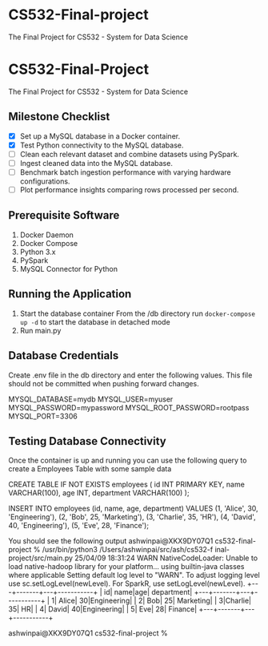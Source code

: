 # CS532-Final-project
The Final Project for CS532 - System for Data Science

# CS532-Final-Project
The Final Project for CS532 - System for Data Science

## Milestone Checklist
- [x] Set up a MySQL database in a Docker container.
- [x] Test Python connectivity to the MySQL database.
- [ ] Clean each relevant dataset and combine datasets using PySpark.
- [ ] Ingest cleaned data into the MySQL database.
- [ ] Benchmark batch ingestion performance with varying hardware configurations.
- [ ] Plot performance insights comparing rows processed per second.

## Prerequisite Software
1. Docker Daemon
2. Docker Compose
3. Python 3.x
4. PySpark
5. MySQL Connector for Python

## Running the Application
1. Start the database container
From the /db directory run `docker-compose up -d` to start the database in detached mode
2. Run main.py



## Database Credentials
Create .env file in the db directory and enter the following values. This file should not be committed when pushing forward changes.

MYSQL_DATABASE=mydb
MYSQL_USER=myuser
MYSQL_PASSWORD=mypassword
MYSQL_ROOT_PASSWORD=rootpass
MYSQL_PORT=3306

## Testing Database Connectivity
Once the container is up and running you can use the following query to create a Employees Table with some sample data

CREATE TABLE IF NOT EXISTS employees (
    id INT PRIMARY KEY,
    name VARCHAR(100),
    age INT,
    department VARCHAR(100)
);

INSERT INTO employees (id, name, age, department)
VALUES
(1, 'Alice', 30, 'Engineering'),
(2, 'Bob', 25, 'Marketing'),
(3, 'Charlie', 35, 'HR'),
(4, 'David', 40, 'Engineering'),
(5, 'Eve', 28, 'Finance');

You should see the following output
ashwinpai@XKX9DY07Q1 cs532-final-project % /usr/bin/python3 /Users/ashwinpai/src/ash/cs532-f
inal-project/src/main.py
25/04/09 18:31:24 WARN NativeCodeLoader: Unable to load native-hadoop library for your platform... using builtin-java classes where applicable
Setting default log level to "WARN".
To adjust logging level use sc.setLogLevel(newLevel). For SparkR, use setLogLevel(newLevel).
+---+-------+---+-----------+
| id|   name|age| department|
+---+-------+---+-----------+
|  1|  Alice| 30|Engineering|
|  2|    Bob| 25|  Marketing|
|  3|Charlie| 35|         HR|
|  4|  David| 40|Engineering|
|  5|    Eve| 28|    Finance|
+---+-------+---+-----------+

ashwinpai@XKX9DY07Q1 cs532-final-project % 